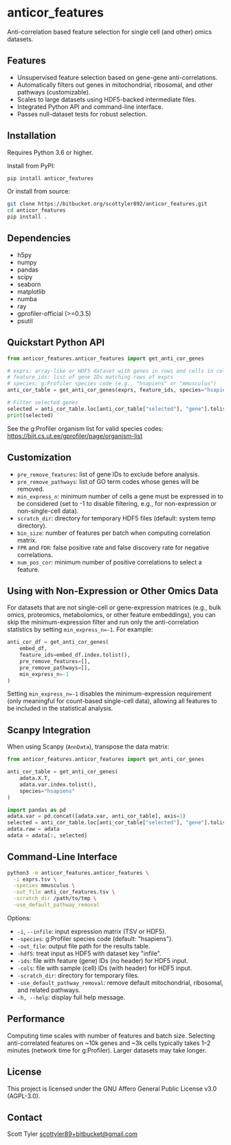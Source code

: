 # anticor_features

Anti-correlation based feature selection for single cell (and other) omics datasets.

## Features

- Unsupervised feature selection based on gene-gene anti-correlations.
- Automatically filters out genes in mitochondrial, ribosomal, and other pathways (customizable).
- Scales to large datasets using HDF5-backed intermediate files.
- Integrated Python API and command-line interface.
- Passes null-dataset tests for robust selection.

## Installation

Requires Python 3.6 or higher.

Install from PyPI:

```bash
pip install anticor_features
```

Or install from source:

```bash
git clone https://bitbucket.org/scottyler892/anticor_features.git
cd anticor_features
pip install .
```

## Dependencies

- h5py
- numpy
- pandas
- scipy
- seaborn
- matplotlib
- numba
- ray
- gprofiler-official (>=0.3.5)
- psutil

## Quickstart Python API

```python
from anticor_features.anticor_features import get_anti_cor_genes

# exprs: array-like or HDF5 dataset with genes in rows and cells in columns
# feature_ids: list of gene IDs matching rows of exprs
# species: g:Profiler species code (e.g., "hsapiens" or "mmusculus")
anti_cor_table = get_anti_cor_genes(exprs, feature_ids, species="hsapiens")

# Filter selected genes
selected = anti_cor_table.loc[anti_cor_table["selected"], "gene"].tolist()
print(selected)
```

See the g:Profiler organism list for valid species codes:
https://biit.cs.ut.ee/gprofiler/page/organism-list

## Customization

- `pre_remove_features`: list of gene IDs to exclude before analysis.
- `pre_remove_pathways`: list of GO term codes whose genes will be removed.
- `min_express_n`: minimum number of cells a gene must be expressed in to be considered (set to -1 to disable filtering, e.g., for non-expression or non-single-cell data).
- `scratch_dir`: directory for temporary HDF5 files (default: system temp directory).
- `bin_size`: number of features per batch when computing correlation matrix.
- `FPR` and `FDR`: false positive rate and false discovery rate for negative correlations.
- `num_pos_cor`: minimum number of positive correlations to select a feature.

## Using with Non-Expression or Other Omics Data

For datasets that are not single-cell or gene-expression matrices (e.g., bulk omics, proteomics, metabolomics, or other feature embeddings), you can skip the minimum-expression filter and run only the anti-correlation statistics by setting `min_express_n=-1`. For example:

```python
anti_cor_df = get_anti_cor_genes(
    embed_df,
    feature_ids=embed_df.index.tolist(),
    pre_remove_features=[],
    pre_remove_pathways=[],
    min_express_n=-1
)
```

Setting `min_express_n=-1` disables the minimum-expression requirement (only meaningful for count-based single-cell data), allowing all features to be included in the statistical analysis.

## Scanpy Integration

When using Scanpy (`AnnData`), transpose the data matrix:

```python
from anticor_features.anticor_features import get_anti_cor_genes

anti_cor_table = get_anti_cor_genes(
    adata.X.T,
    adata.var.index.tolist(),
    species="hsapiens"
)

import pandas as pd
adata.var = pd.concat([adata.var, anti_cor_table], axis=1)
selected = anti_cor_table.loc[anti_cor_table["selected"], "gene"].tolist()
adata.raw = adata
adata = adata[:, selected]
```

## Command-Line Interface

```bash
python3 -m anticor_features.anticor_features \
  -i exprs.tsv \
  -species mmusculus \
  -out_file anti_cor_features.tsv \
  -scratch_dir /path/to/tmp \
  -use_default_pathway_removal
```

Options:

- `-i`, `--infile`: input expression matrix (TSV or HDF5).
- `-species`: g:Profiler species code (default: "hsapiens").
- `-out_file`: output file path for the results table.
- `-hdf5`: treat input as HDF5 with dataset key "infile".
- `-ids`: file with feature (gene) IDs (no header) for HDF5 input.
- `-cols`: file with sample (cell) IDs (with header) for HDF5 input.
- `-scratch_dir`: directory for temporary files.
- `-use_default_pathway_removal`: remove default mitochondrial, ribosomal, and related pathways.
- `-h, --help`: display full help message.

## Performance

Computing time scales with number of features and batch size. Selecting anti-correlated features on ~10k genes and ~3k cells typically takes 1–2 minutes (network time for g:Profiler). Larger datasets may take longer.

## License

This project is licensed under the GNU Affero General Public License v3.0 (AGPL-3.0).

## Contact

Scott Tyler <scottyler89+bitbucket@gmail.com>